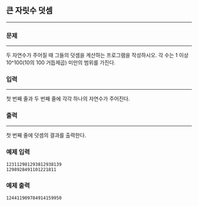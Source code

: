 ## 큰 자릿수 덧셈
***
### 문제
***
두 자연수가 주어질 때 그들의 덧셈을 계산하는 프로그램을 작성하시오. 각 수는 1 이상 10^100(10의 100 거듭제곱) 미만의 범위를 가진다.  

### 입력
***
첫 번째 줄과 두 번째 줄에 각각 하나의 자연수가 주어진다.   

### 출력
***
첫 번째 줄에 덧셈의 결과를 출력한다.

### 예제 입력
```
123112981293812938139
1298928491101221811
```
### 예제 출력
```
124411909784914159950
```